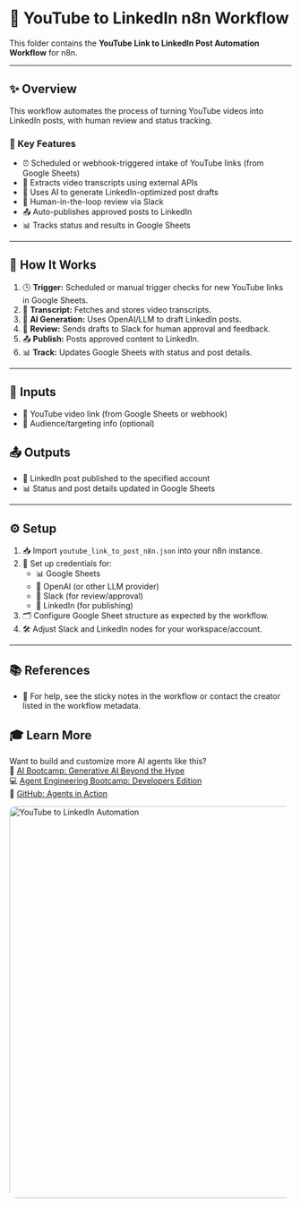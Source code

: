 # 🔗 YouTube to LinkedIn n8n Workflow

This folder contains the **YouTube Link to LinkedIn Post Automation Workflow** for n8n.

---

## ✨ Overview
This workflow automates the process of turning YouTube videos into LinkedIn posts, with human review and status tracking.

### 🚀 Key Features
- ⏰ Scheduled or webhook-triggered intake of YouTube links (from Google Sheets)
- 📝 Extracts video transcripts using external APIs
- 🤖 Uses AI to generate LinkedIn-optimized post drafts
- 👀 Human-in-the-loop review via Slack
- 📤 Auto-publishes approved posts to LinkedIn
- 📊 Tracks status and results in Google Sheets

---

## 🔄 How It Works
1. 🕒 **Trigger:** Scheduled or manual trigger checks for new YouTube links in Google Sheets.
2. 📝 **Transcript:** Fetches and stores video transcripts.
3. 🤖 **AI Generation:** Uses OpenAI/LLM to draft LinkedIn posts.
4. 👀 **Review:** Sends drafts to Slack for human approval and feedback.
5. 📤 **Publish:** Posts approved content to LinkedIn.
6. 📊 **Track:** Updates Google Sheets with status and post details.

---

## 🛂 Inputs
- 🔗 YouTube video link (from Google Sheets or webhook)
- 🎯 Audience/targeting info (optional)

## 📤 Outputs
- 📝 LinkedIn post published to the specified account
- 📊 Status and post details updated in Google Sheets

---

## ⚙️ Setup
1. 📥 Import `youtube_link_to_post_n8n.json` into your n8n instance.
2. 🔑 Set up credentials for:
   - 📊 Google Sheets
   - 🤖 OpenAI (or other LLM provider)
   - 👀 Slack (for review/approval)
   - 🔗 LinkedIn (for publishing)
3. 🗂️ Configure Google Sheet structure as expected by the workflow.
4. 🛠️ Adjust Slack and LinkedIn nodes for your workspace/account.

---

## 📚 References
- 📝 For help, see the sticky notes in the workflow or contact the creator listed in the workflow metadata.

## 🎓 Learn More
Want to build and customize more AI agents like this?\
🤖 [AI Bootcamp: Generative AI Beyond the Hype](https://maven.com/boring-bot/ml-system-design)\
💻 [Agent Engineering Bootcamp: Developers Edition](https://maven.com/boring-bot/advanced-llm)\
📂 [GitHub: Agents in Action](https://github.com/traversaal-ai/agents-in-action)

<img src="https://media3.giphy.com/media/v1.Y2lkPTc5MGI3NjExbnhxcHZkNXVrbmk4Y3Fxazk0aHFqbHplbDZueWRtMXUxNGFxNXF2bSZlcD12MV9pbnRlcm5hbF9naWZfYnlfaWQmY3Q9Zw/ASH5ovgLK95jIKRSYy/giphy.gif" alt="YouTube to LinkedIn Automation" style="width:100vw;height:700px;object-fit:contain;border-radius:12px;" />


